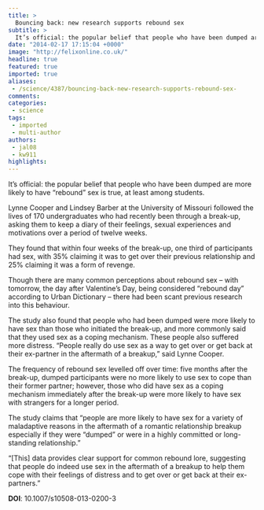 ```yaml
---
title: >
  Bouncing back: new research supports rebound sex
subtitle: >
  It’s official: the popular belief that people who have been dumped are more likely to have “rebound” sex is true, at least among students.
date: "2014-02-17 17:15:04 +0000"
image: "http://felixonline.co.uk/"
headline: true
featured: true
imported: true
aliases:
 - /science/4387/bouncing-back-new-research-supports-rebound-sex-
comments:
categories:
 - science
tags:
 - imported
 - multi-author
authors:
 - jal08
 - kw911
highlights:
---
```


It’s official: the popular belief that people who have been dumped are more likely to have “rebound” sex is true, at least among students.

Lynne Cooper and Lindsey Barber at the University of Missouri followed the lives of 170 undergraduates who had recently been through a break-up, asking them to keep a diary of their feelings, sexual experiences and motivations over a period of twelve weeks.

They found that within four weeks of the break-up, one third of participants had sex, with 35% claiming it was to get over their previous relationship and 25% claiming it was a form of revenge.

Though there are many common perceptions about rebound sex – with tomorrow, the day after Valentine’s Day, being considered “rebound day” according to Urban Dictionary – there had been scant previous research into this behaviour.

The study also found that people who had been dumped were more likely to have sex than those who initiated the break-up, and more commonly said that they used sex as a coping mechanism. These people also suffered more distress. “People really do use sex as a way to get over or get back at their ex-partner in the aftermath of a breakup,” said Lynne Cooper.

The frequency of rebound sex levelled off over time: five months after the break-up, dumped participants were no more likely to use sex to cope than their former partner; however, those who did have sex as a coping mechanism immediately after the break-up were more likely to have sex with strangers for a longer period.

The study claims that “people are more likely to have sex for a variety of maladaptive reasons in the aftermath of a romantic relationship breakup especially if they were “dumped” or were in a highly committed or long-standing relationship.”

“[This] data provides clear support for common rebound lore, suggesting that people do indeed use sex in the aftermath of a breakup to help them cope with their feelings of distress and to get over or get back at their ex-partners.”

__DOI__: 10.1007/s10508-013-0200-3
